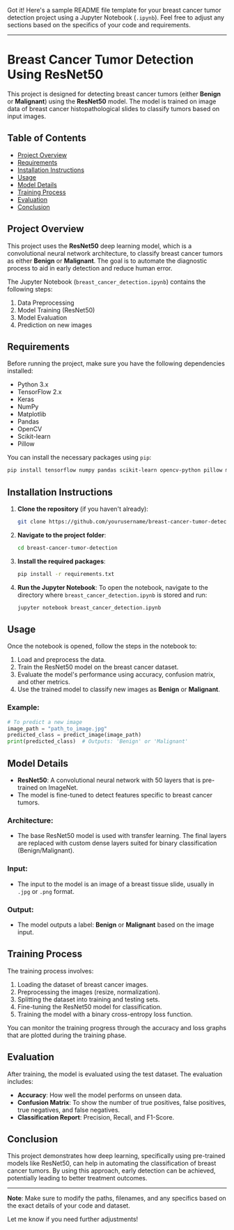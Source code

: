 Got it! Here's a sample README file template for your breast cancer tumor detection project using a Jupyter Notebook (`.ipynb`). Feel free to adjust any sections based on the specifics of your code and requirements.

---

# Breast Cancer Tumor Detection Using ResNet50

This project is designed for detecting breast cancer tumors (either **Benign** or **Malignant**) using the **ResNet50** model. The model is trained on image data of breast cancer histopathological slides to classify tumors based on input images.

## Table of Contents
- [Project Overview](#project-overview)
- [Requirements](#requirements)
- [Installation Instructions](#installation-instructions)
- [Usage](#usage)
- [Model Details](#model-details)
- [Training Process](#training-process)
- [Evaluation](#evaluation)
- [Conclusion](#conclusion)

## Project Overview

This project uses the **ResNet50** deep learning model, which is a convolutional neural network architecture, to classify breast cancer tumors as either **Benign** or **Malignant**. The goal is to automate the diagnostic process to aid in early detection and reduce human error.

The Jupyter Notebook (`breast_cancer_detection.ipynb`) contains the following steps:
1. Data Preprocessing
2. Model Training (ResNet50)
3. Model Evaluation
4. Prediction on new images

## Requirements

Before running the project, make sure you have the following dependencies installed:

- Python 3.x
- TensorFlow 2.x
- Keras
- NumPy
- Matplotlib
- Pandas
- OpenCV
- Scikit-learn
- Pillow

You can install the necessary packages using `pip`:

```bash
pip install tensorflow numpy pandas scikit-learn opencv-python pillow matplotlib
```

## Installation Instructions

1. **Clone the repository** (if you haven't already):
   ```bash
   git clone https://github.com/yourusername/breast-cancer-tumor-detection.git
   ```

2. **Navigate to the project folder**:
   ```bash
   cd breast-cancer-tumor-detection
   ```

3. **Install the required packages**:
   ```bash
   pip install -r requirements.txt
   ```

4. **Run the Jupyter Notebook**:
   To open the notebook, navigate to the directory where `breast_cancer_detection.ipynb` is stored and run:
   ```bash
   jupyter notebook breast_cancer_detection.ipynb
   ```

## Usage

Once the notebook is opened, follow the steps in the notebook to:
1. Load and preprocess the data.
2. Train the ResNet50 model on the breast cancer dataset.
3. Evaluate the model's performance using accuracy, confusion matrix, and other metrics.
4. Use the trained model to classify new images as **Benign** or **Malignant**.

### Example:
```python
# To predict a new image
image_path = "path_to_image.jpg"
predicted_class = predict_image(image_path)
print(predicted_class)  # Outputs: 'Benign' or 'Malignant'
```

## Model Details

- **ResNet50**: A convolutional neural network with 50 layers that is pre-trained on ImageNet.
- The model is fine-tuned to detect features specific to breast cancer tumors.

### Architecture:
- The base ResNet50 model is used with transfer learning. The final layers are replaced with custom dense layers suited for binary classification (Benign/Malignant).
  
### Input:
- The input to the model is an image of a breast tissue slide, usually in `.jpg` or `.png` format.

### Output:
- The model outputs a label: **Benign** or **Malignant** based on the image input.

## Training Process

The training process involves:
1. Loading the dataset of breast cancer images.
2. Preprocessing the images (resize, normalization).
3. Splitting the dataset into training and testing sets.
4. Fine-tuning the ResNet50 model for classification.
5. Training the model with a binary cross-entropy loss function.

You can monitor the training progress through the accuracy and loss graphs that are plotted during the training phase.

## Evaluation

After training, the model is evaluated using the test dataset. The evaluation includes:
- **Accuracy**: How well the model performs on unseen data.
- **Confusion Matrix**: To show the number of true positives, false positives, true negatives, and false negatives.
- **Classification Report**: Precision, Recall, and F1-Score.

## Conclusion

This project demonstrates how deep learning, specifically using pre-trained models like ResNet50, can help in automating the classification of breast cancer tumors. By using this approach, early detection can be achieved, potentially leading to better treatment outcomes.

---

**Note**: Make sure to modify the paths, filenames, and any specifics based on the exact details of your code and dataset.

Let me know if you need further adjustments!
